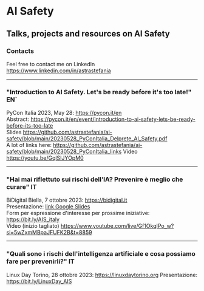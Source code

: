 # AI Safety
## Talks, projects and resources on AI Safety

### Contacts
Feel free to contact me on LinkedIn https://www.linkedin.com/in/astrastefania 

---
### "Introduction to AI Safety. Let's be ready before it's too late!" EN`
PyCon Italia 2023, May 28: https://pycon.it/en  
Abstract: https://pycon.it/en/event/introduction-to-ai-safety-lets-be-ready-before-its-too-late  
Slides https://github.com/astrastefania/ai-safety/blob/main/20230528_PyConItalia_Delprete_AI_Safety.pdf  
A lot of links here: https://github.com/astrastefania/ai-safety/blob/main/20230528_PyConItalia_links
Video https://youtu.be/GqlSIJYOpM0   

---
### "Hai mai riflettuto sui rischi dell’IA? Prevenire è meglio che curare" IT
BiDigital Biella, 7 ottobre 2023: https://bidigital.it  
Presentazione: [link Google Slides](https://docs.google.com/presentation/d/1PkwA3V55Uzf5ltpqAubfFExHnmF6JnZ5/edit#slide=id.p2)  
Form per espressione d'interesse per prossime iniziative: https://bit.ly/AIS_italy  
Video (inizio tagliato) https://www.youtube.com/live/Gf1OkqIPo_w?si=5wZxmMBpaJFUFK2B&t=8859

---
### "Quali sono i rischi dell'intelligenza artificiale e cosa possiamo fare per prevenirli?" IT
Linux Day Torino, 28 ottobre 2023: https://linuxdaytorino.org
Presentazione: https://bit.ly/LinuxDay_AIS
